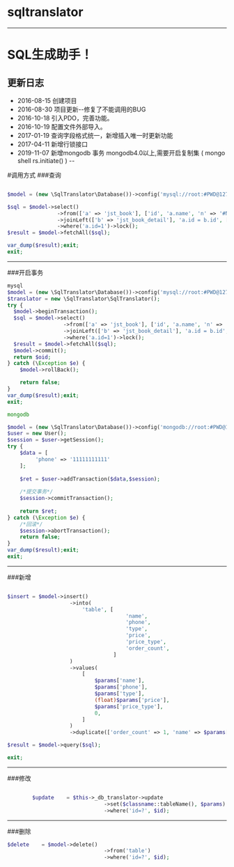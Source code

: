 # sqltranslator
-------------
# SQL生成助手！
## 更新日志
+ 2016-08-15 创建项目
+ 2016-08-30 项目更新--修复了不能调用的BUG
+ 2016-10-18 引入PDO，完善功能。
+ 2016-10-19 配置文件外部导入。
+ 2017-01-19 查询字段格式统一，新增插入唯一时更新功能
+ 2017-04-11 新增行锁接口
+ 2019-11-07 新增mongodb 事务 mongodb4.0以上,需要开启复制集 ( mongo shell rs.initiate() )
--

#调用方式
###查询
```php

$model = (new \SqlTranslator\Database())->config('mysql://root:#PWD@127.0.0.1:3306/demo')->pick('pdo');

$sql = $model->select()
                ->from(['a' => 'jst_book'], ['id', 'a.name', 'n' => '#NOW()'])
                ->joinLeft(['b' => 'jst_book_detail'], 'a.id = b.id', ['b.detail', 'b.cconte', 's' => '#NOW()'])
                ->where('a.id=1')->lock();
$result = $model->fetchAll($sql);

var_dump($result);exit;
exit;

```
-----------------


###开启事务
```php
mysql
$model = (new \SqlTranslator\Database())->config('mysql://root:#PWD@127.0.0.1:3306/demo')->pick('pdo');
$translator = new \SqlTranslator\SqlTranslator();
try {
  $model->beginTransaction();
  $sql = $model->select()
                  ->from(['a' => 'jst_book'], ['id', 'a.name', 'n' => '#NOW()'])
                  ->joinLeft(['b' => 'jst_book_detail'], 'a.id = b.id', ['b.detail', 'b.cconte', 's' => '#NOW()'])
                  ->where('a.id=1')->lock();
  $result = $model->fetchAll($sql);
  $model->commit();
  return $oid;
} catch (\Exception $e) {
    $model->rollBack();

    return false;
}
var_dump($result);exit;
exit;

mongodb

$model = (new \SqlTranslator\Database())->config('mongodb://root:#PWD@127.0.0.1:27017/demo')->pick('mongodb');
$user = new User();
$session = $user->getSession();
try {
    $data = [
         'phone' => '11111111111'
    ];
 
    $ret = $user->addTransaction($data,$session);
 
    /*提交事务*/
    $session->commitTransaction();
 
    return $ret;
} catch (\Exception $e) {
    /*回滚*/
    $session->abortTransaction();
    return false;
}
var_dump($result);exit;
exit;


```

-----------------

###新增
```php

$insert = $model->insert()
                    ->into(
                        'table', [
                                      'name',
                                      'phone',
                                      'type',
                                      'price',
                                      'price_type',
                                      'order_count',
                                  ]
                    )
                    ->values(
                        [
                            $params['name'],
                            $params['phone'],
                            $params['type'],
                            (float)$params['price'],
                            $params['price_type'],
                            0,
                        ]
                    )
                    ->duplicate(['order_count' => 1, 'name' => $params['name']]);

$result = $model->query($sql);

exit;

```
-----------------

###修改

```php

        $update    = $this->_db_translator->update
                               ->set($classname::tableName(), $params)
                               ->where('id=?', $id);

```                               
-----------------

###删除
```php
$delete    = $model->delete()
                               ->from('table')
                               ->where('id=?', $id);

```                           
